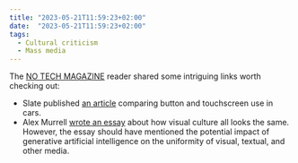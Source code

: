 ```yaml
---
title: "2023-05-21T11:59:23+02:00"
date:  "2023-05-21T11:59:23+02:00"
tags:
  - Cultural criticism
  - Mass media
---
```


The [NO TECH MAGAZINE](https://www.notechmagazine.com/) reader shared some intriguing links worth checking out:

* Slate published [an article](https://web.archive.org/web/20230519221342/https://slate.com/business/2023/04/cars-buttons-touch-screens-vw-porsche-nissan-hyundai.html) comparing button and touchscreen use in cars.
* Alex Murrell [wrote an essay](https://web.archive.org/web/20230518181459/https://www.alexmurrell.co.uk/articles/the-age-of-average) about how visual culture all looks the same. However, the essay should have mentioned the potential impact of generative artificial intelligence on the uniformity of visual, textual, and other media.
